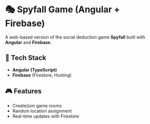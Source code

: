 # 🎭 Spyfall Game (Angular + Firebase)

A web-based version of the social deduction game **Spyfall** built with **Angular** and **Firebase**.

## 🚀 Tech Stack

- **Angular (TypeScript)**
- **Firebase** (Firestore, Hosting)

## 🎮 Features

- Create/join game rooms
- Random location assignment
- Real-time updates with Firestore
